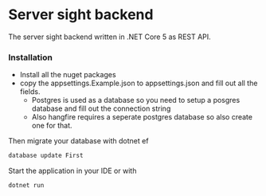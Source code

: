 # Server sight backend

The server sight backend written in .NET Core 5 as REST API.

### Installation
* Install all the nuget packages
* copy the appsettings.Example.json to appsettings.json and fill out all the fields.
    * Postgres is used as a database so you need to setup a posgres database and fill out the connection string
    * Also hangfire requires a seperate postgres database so also create one for that.

Then migrate your database with dotnet ef 
```bash
database update First
```

Start the application in your IDE or with 
```bash
dotnet run
```